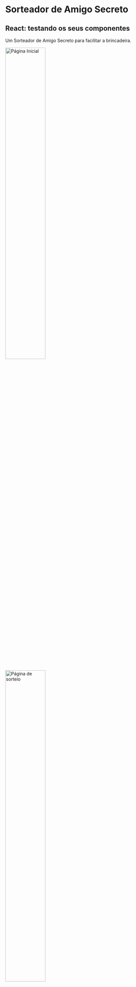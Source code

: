 # Sorteador de Amigo Secreto

## React: testando os seus componentes

Um Sorteador de Amigo Secreto para facilitar a brincadeira.

  <img src="https://i.imgur.com/gC2x1bq.png" alt="Página Inicial" width="50%">

  <img src="https://i.imgur.com/OisNjYM.png" alt="Página de sorteio" width="50%">

## 🔨 Objetivo do projeto

Utilizando TDD (Test Driven Development) como prática de desenvolvimento, foi utilizado editor de texto e o terminal para nos orientarmos durante o desenvolvimento, deixando a estilização da página para o final.
Criamos testes unitários no padrão triple A (Arrange, Act, Assert) testando comportamentos e funções dos componentes pelo Jest e React Testing Library.
Os testes também foram adicionados aos scripts de build da aplicação na Vercel, fazendo deploy apenas do código que passar nos testes, o que gera mais segurança para os commits.
Para estilização desse projeto optei por utilizar Styled-Components pela praticidade e para experimentar a biblioteca.

## ✔️ Técnicas e tecnologias utilizadas

- `TDD`
- `React`
- `React Hooks`
- `TypeScript`
- `Jest`
- `Styled-Components`

## 🛠️ Abrir e rodar o projeto

Para abrir e rodar o projeto, execute npm i para instalar as dependências e npm start para inicar o projeto.

Depois, acesse <a href="http://localhost:3000/">http://localhost:3000/</a> no seu navegador.

## Deploy Vercel

[Sorteador de Amigo Secreto](https://sorteio-amigo-secreto-rosy.vercel.app/)

## 📚 Certificado

<p align="center" width="100%">
  <img src="https://imgur.com/t2h8Yc7" alt="Certificado de conclusão">
</p>
